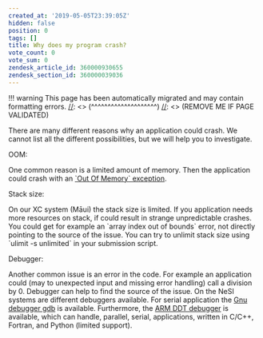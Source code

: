 ```yaml
---
created_at: '2019-05-05T23:39:05Z'
hidden: false
position: 0
tags: []
title: Why does my program crash?
vote_count: 0
vote_sum: 0
zendesk_article_id: 360000930655
zendesk_section_id: 360000039036
---
```




[//]: <> (REMOVE ME IF PAGE VALIDATED)
[//]: <> (vvvvvvvvvvvvvvvvvvvv)
!!! warning
    This page has been automatically migrated and may contain formatting errors.
[//]: <> (^^^^^^^^^^^^^^^^^^^^)
[//]: <> (REMOVE ME IF PAGE VALIDATED)

There are many different reasons why an application could crash. We
cannot list all the different possibilities, but we will help you to
investigate.

OOM:

One common reason is a limited amount of memory. Then the application
could crash with an [\`Out Of Memory\`
exception](https://support.nesi.org.nz/hc/en-gb/articles/360000532595).

Stack size:

On our XC system (Māui) the stack size is limited. If you application
needs more resources on stack, if could result in strange unpredictable
crashes. You could get for example an \`array index out of bounds\`
error, not directly pointing to the source of the issue. You can try to
unlimit stack size using \`ulimit -s unlimited\` in your submission
script.

Debugger:

Another common issue is an error in the code. For example an application
could (may to unexpected input and missing error handling) call a
division by 0. Debugger can help to find the source of the issue. On the
NeSI systems are different debuggers available. For serial application
the [Gnu debugger
gdb](https://sourceware.org/gdb/download/onlinedocs/gdb/index.html) is
available. Furthermore, the [ARM DDT
debugger](https://developer.arm.com/docs/101136/latest/ddt/getting-started)
is available, which can handle, parallel, serial, applications, written
in C/C++, Fortran, and Python (limited support).